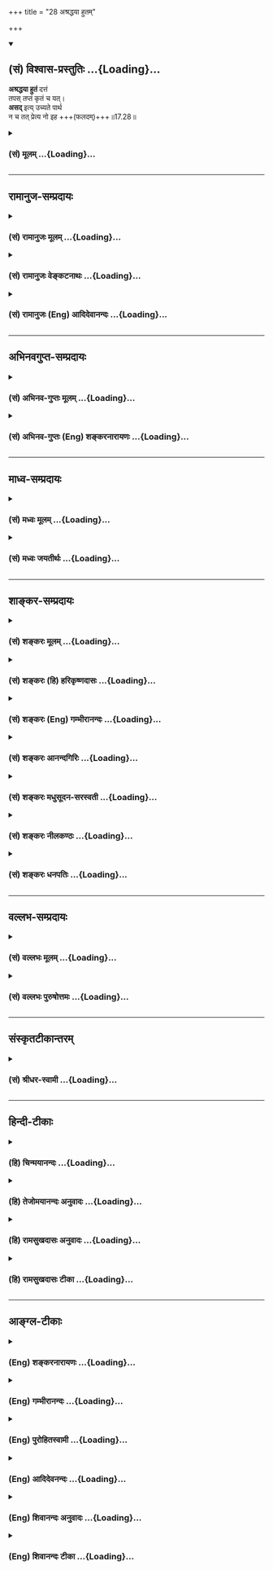 +++
title = "28 अश्रद्धया हुतम्"

+++
<div class="js_include" newlevelforh1="2" title="(सं) विश्वास-प्रस्तुतिः" unfilled url="/purANam_vaiShNavam/mahAbhAratam/06-bhIShma-parva/03-bhagavad-gItA-parva/saMskRtam/vishvAsa-prastutiH/17_shraddhA-traya-vibhA/28_ashraddhayA_hutam.md">
<details open><summary><h2>(सं) विश्वास-प्रस्तुतिः ...{Loading}...</h2></summary>

**अश्रद्धया हुतं** दत्तं  
तपस् तप्तं कृतं च यत्।  
**असद्** इत्य् उच्यते पार्थ  
न च तत् प्रेत्य नो इह +++(फलदम्)+++॥17.28॥
</details>
</div>
<div class="js_include collapsed" newlevelforh1="3" title="(सं) मूलम्" unfilled url="/purANam_vaiShNavam/mahAbhAratam/06-bhIShma-parva/03-bhagavad-gItA-parva/saMskRtam/mUlam/17_shraddhA-traya-vibhA/28_ashraddhayA_hutam.md">
<details><summary><h3>(सं) मूलम् ...{Loading}...</h3></summary>

अश्रद्धया हुतं दत्तं तपस्तप्तं कृतं च यत्।  
असदित्युच्यते पार्थ न च तत्प्रेत्य नो इह।।17.28।।
</details>
</div>


_________________
## रामानुज-सम्प्रदायः
<div class="js_include collapsed" newlevelforh1="3" title="(सं) रामानुजः मूलम्" unfilled url="/purANam_vaiShNavam/mahAbhAratam/06-bhIShma-parva/03-bhagavad-gItA-parva/saMskRtam/rAmAnujaH/mUlam/17_shraddhA-traya-vibhA/28_ashraddhayA_hutam.md">
<details><summary><h3>(सं) रामानुजः मूलम् ...{Loading}...</h3></summary>

।।17.28।।**अश्रद्धया कृतं** शास्त्रीयम् अपि होमादिकम् **असद् इति**
उच्यते। कुतः **न च तत् प्रेत्य नो इह;** न मोक्षाय न सांसारिकाय च फलाय
इति।

</details>
</div>
<div class="js_include collapsed" newlevelforh1="3" title="(सं) रामानुजः वेङ्कटनाथः" unfilled url="/purANam_vaiShNavam/mahAbhAratam/06-bhIShma-parva/03-bhagavad-gItA-parva/saMskRtam/rAmAnujaH/venkaTanAthaH/17_shraddhA-traya-vibhA/28_ashraddhayA_hutam.md">
<details><summary><h3>(सं) रामानुजः वेङ्कटनाथः ...{Loading}...</h3></summary>

  
  
।।17.28।। शास्त्रविधिमुत्सृज्य \[16।27\] इत्यादिना अध्यायारम्भे
प्रश्नोत्तरमुखेन श्रद्धायुक्तस्याप्यशास्त्रीयस्यासुरत्वेनासत्त्वं
प्रतिपाद्य शास्त्रीयस्य ततो व्यावृत्तिर्दर्शिता इदानीं व्यतिरेकेण
प्रकृतानां सदिति निर्देशार्हत्वदृढीकरणाय शास्त्रीयस्यापि
श्रद्धारहितस्यासत्त्वमुच्यते। विशिष्टव्यतिरेकस्य विशेषणाभावे
विशेष्याभावे च समानत्वादित्यभिप्रायेणाऽऽहअश्रद्धया कृतं शास्त्रीयमपीति।
कृतशब्दस्य हुतदत्तयोरन्वयः। तप्तम् इत्यनेन तपसः
कृतत्वसिद्धेर्हुतदत्तशब्दावत्र भावार्थौ। एवं कृतशब्दस्य
विशेषणतयाऽन्वयेऽपेक्षिते सामान्यविषयपरोपकारादिविषयत्वक्लृप्तिरयुक्तेति च
भावः। यद्यप्यशास्त्रीयवन्निरयपतनैकहेतुत्वं नास्ति; तथापि
तत्तद्वाक्योदितफलाभावादसत्त्वमुपपद्यत इत्यभिप्रायेण हेत्वाकाङ्क्षां
दर्शयतिकुत इति। येयं प्रेते \[कठो.1।1।20\] इति श्रुत्यविरोधेन
प्रेत्यशब्दस्य मुक्तदशाविषयत्वोपपत्तौमोक्षकाङ्क्षिभिः \[17।25\]
इत्याद्युक्तफलव्यतिरेकस्यन च तत्प्रेत्य इत्यादिना विवक्षितत्वमाहन
मोक्षायेति। परिशेषसिद्धमिहशब्दस्यार्थमाहन सांसारिकाय
फलायेति। ,श्रद्धायुक्तमप्यवैदिकं; वैदिकमपि श्रद्धाहीनं
दृष्टादृष्टप्रयोजनविरहादननुष्ठेयम् उभयविधप्रयोजनयोगाद्वैदिकमेव
श्रद्धापूतमेवानुष्ठेयमित्यध्यायसार इति भावः।  
  
इति कवितार्किकसिंहस्य सर्वतन्त्रस्वतन्त्रस्य श्रीमद्वेङ्कटनाथस्य
वेदान्ताचार्यस्य कृतिषु भगवद्रामानुजविरचितश्रीमद्गीताभाष्यटीकायां
तात्पर्यचन्द्रिकायां सप्तदशोऽध्यायः।।17।।

</details>
</div>
<div class="js_include collapsed" newlevelforh1="3" title="(सं) रामानुजः (Eng) आदिदेवानन्दः" unfilled url="/purANam_vaiShNavam/mahAbhAratam/06-bhIShma-parva/03-bhagavad-gItA-parva/saMskRtam/rAmAnujaH/english/AdidevAnandaH/17_shraddhA-traya-vibhA/28_ashraddhayA_hutam.md">
<details><summary><h3>(सं) रामानुजः (Eng) आदिदेवानन्दः ...{Loading}...</h3></summary>

17.28 Offerings etc., when performed without faith, are Asat (i.e.,
unreal, bereft of efficiency), although they might be what has been
enjoined by the Sastras. Why so; Because it is naught here or hereafter;
it will not lead to release nor to any desirable result in Samsara.

</details>
</div>


_________________
## अभिनवगुप्त-सम्प्रदायः
<div class="js_include collapsed" newlevelforh1="3" title="(सं) अभिनव-गुप्तः मूलम्" unfilled url="/purANam_vaiShNavam/mahAbhAratam/06-bhIShma-parva/03-bhagavad-gItA-parva/saMskRtam/abhinava-guptaH/mUlam/17_shraddhA-traya-vibhA/28_ashraddhayA_hutam.md">
<details><summary><h3>(सं) अभिनव-गुप्तः मूलम् ...{Loading}...</h3></summary>

।।17.28।। इदानीमश्रद्धावतः तामसं कर्म सर्वथा +++(S सर्वथैव )+++ निष्फलं
कारककलापसंयोजनसमुपजनितप्रयासमात्रफलमेव +++(Nसंयोजनमुपजनित -- )+++ ; इति
सर्वथैव +++(S सर्वथा )+++ अश्रद्धावता न भाव्यमित्युच्यते -- अश्रद्धयेति।
असदिति -- अप्रशस्तम्। तस्मात् प्रशस्ते कर्मणि यतमानानां सुखेनैव भवति
शिवम् इति।।। शिवम्।। अत्र संग्रहश्लोकः -- स एव कारकावेशः क्रिया
सैवाविशेषिणी।  
  
तथापि विज्ञानवतां मोक्षार्थे पर्यवस्यति।।।। इति
श्रीमहामाहेश्वराचार्यवर्यराजानकाभिनवगुप्तपादविर  
  
चिते श्रीमद्भगवद्गीतार्थसंग्रहे सप्तदशोऽध्यायः।।  
  

</details>
</div>
<div class="js_include collapsed" newlevelforh1="3" title="(सं) अभिनव-गुप्तः (Eng) शङ्करनारायणः" unfilled url="/purANam_vaiShNavam/mahAbhAratam/06-bhIShma-parva/03-bhagavad-gItA-parva/saMskRtam/abhinava-guptaH/english/shankaranArAyaNaH/17_shraddhA-traya-vibhA/28_ashraddhayA_hutam.md">
<details><summary><h3>(सं) अभिनव-गुप्तः (Eng) शङ्करनारायणः ...{Loading}...</h3></summary>

17.28 Asradhaya etc. ASAT : not praiseworthy (or inauspicious).
Therefore Happiness just easily arises for those who exert in the
prasieworthy (or auspicious) act.

</details>
</div>


_________________
## माध्व-सम्प्रदायः
<div class="js_include collapsed" newlevelforh1="3" title="(सं) मध्वः मूलम्" unfilled url="/purANam_vaiShNavam/mahAbhAratam/06-bhIShma-parva/03-bhagavad-gItA-parva/saMskRtam/madhvaH/mUlam/17_shraddhA-traya-vibhA/28_ashraddhayA_hutam.md">
<details><summary><h3>(सं) मध्वः मूलम् ...{Loading}...</h3></summary>

।।17.28।। तथाच ऋग्वेदखिलेषु -- यज्ञाद्या निष्फलं कर्म तत्स्यात्सद्वै
तदर्थकं कर्म वदन्ति देवाः। तच्छब्दानां
सन्निधेर्ब्रह्मप्रीतेस्तद्रूपत्वाज्जनितं ब्रह्म तस्य इति।

</details>
</div>
<div class="js_include collapsed" newlevelforh1="3" title="(सं) मध्वः जयतीर्थः" unfilled url="/purANam_vaiShNavam/mahAbhAratam/06-bhIShma-parva/03-bhagavad-gItA-parva/saMskRtam/madhvaH/jayatIrthaH/17_shraddhA-traya-vibhA/28_ashraddhayA_hutam.md">
<details><summary><h3>(सं) मध्वः जयतीर्थः ...{Loading}...</h3></summary>

।।17.28।। अश्रद्धया इत्यनेन ब्रह्मभक्तिरपीति अत्र श्रुतिसम्मतिमाह --
**तथा चे**ति। ओं यज्ञाद्याः वेदाद्योतत्वात्। निष्फलं
फलोद्देशरहितत्वात्तदर्थं ब्रह्मविषयम्। एवं तच्छब्दानां ब्रह्मशब्दानाम्।
यज्ञादिषु सन्निधेरवगततद्रूपत्वात् तत्प्रतिमात्वात् तस्योक्तप्रकारेण
यज्ञादीनामनुष्ठातुः।

</details>
</div>


_________________
## शाङ्कर-सम्प्रदायः
<div class="js_include collapsed" newlevelforh1="3" title="(सं) शङ्करः मूलम्" unfilled url="/purANam_vaiShNavam/mahAbhAratam/06-bhIShma-parva/03-bhagavad-gItA-parva/saMskRtam/shankaraH/mUlam/17_shraddhA-traya-vibhA/28_ashraddhayA_hutam.md">
<details><summary><h3>(सं) शङ्करः मूलम् ...{Loading}...</h3></summary>

।।17.28।। --,**अश्रद्धया हुतं** हवनं कृतम्; अश्रद्धया **दत्तं**
ब्राह्मणेभ्यः; अश्रद्धया **तपः तप्तम्** अनुष्ठितम्; तथा अश्रद्धयैव
**कृतं यत्** स्तुतिनमस्कारादि; तत् सर्वम् **असत् इति उच्यते;**
मत्प्राप्तिसाधनमार्गबाह्यत्वात् **पार्थ। न च तत्** बहुलायासमपि
**प्रेत्य** फलाय **नो** अपि इहार्थम्; साधुभिः निन्दितत्वात् इति।। इति
श्रीमत्परमहंसपरिव्राजकाचार्यस्य
श्रीगोविन्दभगवत्पूज्यपादशिष्यस्य,श्रीमच्छंकरभगवतः कृतौ
श्रीमद्भगवद्गीताभाष्ये  
  
सप्तदशोऽध्यायः।।  
  

</details>
</div>
<div class="js_include collapsed" newlevelforh1="3" title="(सं) शङ्करः (हि) हरिकृष्णदासः" unfilled url="/purANam_vaiShNavam/mahAbhAratam/06-bhIShma-parva/03-bhagavad-gItA-parva/saMskRtam/shankaraH/hindI/harikRShNadAsaH/17_shraddhA-traya-vibhA/28_ashraddhayA_hutam.md">
<details><summary><h3>(सं) शङ्करः (हि) हरिकृष्णदासः ...{Loading}...</h3></summary>

।।17.28।। क्योंकि सभी जगह श्रद्धाकी प्रधानतासे ही सब कुछ किया जाता है;
इसलिये --, बिना श्रद्धाके किया हुआ हवन; बिना श्रद्धाके ब्राह्मणोंको दिया
हुआ दान; तपा हुआ तप तथा और भी जो कुछ बिना श्रद्धाके किया हुआ स्तुति --
नमस्कारादि कर्म है वह सब; हे पार्थ मेरी प्राप्तिके साधनमार्गसे बाह्य
होनेके कारण असत् है; ऐसा कहा जाता है। क्योंकि वह बहुत परिश्रमयुक्त
होनेपर भी साधु पुरुषोंद्वारा निन्दित होनेके कारण न तो मरनेके पश्चात् फल
देनेवाला होता है और न इस लोकमें ही सुखदायक होता है।

</details>
</div>
<div class="js_include collapsed" newlevelforh1="3" title="(सं) शङ्करः (Eng) गम्भीरानन्दः" unfilled url="/purANam_vaiShNavam/mahAbhAratam/06-bhIShma-parva/03-bhagavad-gItA-parva/saMskRtam/shankaraH/english/gambhIrAnandaH/17_shraddhA-traya-vibhA/28_ashraddhayA_hutam.md">
<details><summary><h3>(सं) शङ्करः (Eng) गम्भीरानन्दः ...{Loading}...</h3></summary>

17.28 O son of Prtha, whatever is hutam, offered in sacrifice, poured as
oblation; and dattam, given in charity to Brahmanas,without faith;
whatever tapah, austerity; is taptam, performed without faith; so also,
whatever is krtam, done without faith, e.g. praise, salutation, etc.;
all that ucyate, is said to be; asat iti, of no avail, since it is
outside th course of discipline leading to Me. Ca, and, although
involving great effort; na ca tat, it is of no conseence; pretya, after
death, for producing (some) result; na, nor even for any result; iha,
because it is condemned by the wise. \[Thus it is established in this
chapter that, among persons who are not at all versed in the scriptures,
but are possessed of (either of the) three characterisitcs of sattva,
(rajas) etc., only those shall attain to Liberation who steadfastly
resort to sattva alone by partaking of sattvika food, (performing
sattvika) sacrifices) etc. to te exclusion of rajasika and tamasika food
etc., who destroy any defect that might arise in sacrifice etc. by
uttering the names of Brahman, who have fully purified their intellect,
and who have attained to the realization of Truth arising from one's
being endowed with such disciplines as hearing and and thinking
(sravana, manana) of, and meditation (nididhyasana) on Brahman.\]

</details>
</div>
<div class="js_include collapsed" newlevelforh1="3" title="(सं) शङ्करः आनन्दगिरिः" unfilled url="/purANam_vaiShNavam/mahAbhAratam/06-bhIShma-parva/03-bhagavad-gItA-parva/saMskRtam/shankaraH/AnandagiriH/17_shraddhA-traya-vibhA/28_ashraddhayA_hutam.md">
<details><summary><h3>(सं) शङ्करः आनन्दगिरिः ...{Loading}...</h3></summary>

।।17.28।। अश्रद्धान्वितस्यापि कर्मणो नामत्रयोच्चारणादवैगुण्ये
श्रद्धाप्राधान्यं न स्यादित्याशङ्क्याह -- **तत्र चेति।** सप्तमीभ्यां
प्रकृतं यज्ञादि गृह्यते सर्वं यज्ञादि सगुणमिति शेषः। तस्यासत्त्वं साधयति
-- **मत्प्राप्तीति।** ऐहिकामुष्मिकं वा फलमश्रद्धितेनापि कर्मणा
संपत्स्यते कुतोऽस्यासत्त्वमित्याशङ्क्याह -- **नचेति।**
तस्योभयविधफलाहेतुत्वे हेतुमाह -- **साधुभिरिति।** निन्दन्ति हि साधवः
श्रद्धारहितं कर्मातो नैतदुभयफलौपयिकमित्यर्थः। तदनेन शास्त्रानभिज्ञानमपि
श्रद्धावतां श्रद्धया सात्त्विकत्वादित्रैविध्यभाजां
राजसतामसाहारादित्यागेन सात्त्विकाहारादिसेवया सत्त्वैकशरणानां प्राप्तमपि
यज्ञादिवैगुण्यं ब्रह्मनामनिर्देशेन,परिहरतां परिशुद्धबुद्धीनां
श्रवणादिसामग्रीसंजाततत्त्वसाक्षात्कारवतां मोक्षोपपत्तिरिति स्थितम्। इति
श्रीमत्परमहंसपरिव्राजकाचार्यश्रीमच्छुद्धानन्दपूज्यपादशिष्यानन्दगिरिकृतौ
सप्तदशोऽध्यायः।।17।।  
  

</details>
</div>
<div class="js_include collapsed" newlevelforh1="3" title="(सं) शङ्करः मधुसूदन-सरस्वती" unfilled url="/purANam_vaiShNavam/mahAbhAratam/06-bhIShma-parva/03-bhagavad-gItA-parva/saMskRtam/shankaraH/madhusUdana-sarasvatI/17_shraddhA-traya-vibhA/28_ashraddhayA_hutam.md">
<details><summary><h3>(सं) शङ्करः मधुसूदन-सरस्वती ...{Loading}...</h3></summary>

।।17.28।। यद्यालस्यादिना शास्त्रीयं विधिमुत्सृज्य श्रद्दधानस्यैव
वृद्धव्यवहारमात्रेण यज्ञतपोदानादि कुर्वतां प्रमादाद्वैगुण्ये प्राप्ते
तत्सदिति ब्रह्मनिर्देशेन तत्परिहारस्तर्ह्यश्रद्दधानतया शास्त्रीयं
विधिमुत्सृज्य कामकारेण यत्किंचिद्यज्ञादि कुर्वतामसुराणामपि तेनैव
वैगुण्यपरिहारः स्यादिति कृतं श्रद्धया सात्त्विकत्वहेतुभूतयेत्यत आह --
अश्रद्धयेति। अश्रद्धया यद्धुतं हवनं कृतमग्नौ दत्तं यद्ब्राह्मणेभ्यो
यत्तपस्तप्तं यच्चान्यत्कर्म कृतं स्तुतिनमस्कारादि तत्सर्वमश्रद्धया
कृतमसदसाध्वित्युच्यते। अत ओंतत्सदिति निर्देशेन न तस्य साधुभावः शक्यते
कर्तुं सर्वथा तदयोग्यत्वाच्छिलाया इवाङ्कुरस्तत्कस्मादसदित्युच्यते शृणु
हे पार्थ; चो हेतौ। यस्मात्तदश्रद्धाकृतं न प्रेत्य परलोके फलति
विगुणत्वेनापूर्वाजनकत्वान्नो इह नापीह लोके यशः साधुभिर्निन्दितत्वात्। अत
ऐहिकामुष्मिकफलविकलत्वादश्रद्धाकृतस्य सात्त्विक्या श्रद्धयैव सात्त्विकं
यज्ञादि कुर्यादन्तःकरणशुद्धये। तादृशस्यैव श्रद्धापूर्वकस्य सात्त्विकस्य
यज्ञादेर्दैवाद्वैगुण्यशङ्कायां ब्रह्मणो नामनिर्देशेन साद्गुण्यं
संपादनीयमिति परमार्थः। श्रद्धापूर्वकसात्त्विकमपि यज्ञादि विगुणं ब्रह्मणो
नामनिर्देशेन सात्त्विकं च संपादितं भवतीति भाष्यम्। तदेवमस्मिन्नध्याये
आलस्यादिनाऽनादृतशास्त्राणां श्रद्धापूर्वकं वृद्धव्यवहारमात्रेण
प्रवर्तमानानां शास्त्रानादरेणासुरसाधर्म्येण श्रद्धापूर्वकानुष्ठानेन च
देवसाधर्म्येण किमसुरा अमी देवावेत्यर्जुनसंशयविषयाणां
राजसतामसश्रद्धापूर्वकं राजसतामसयज्ञादिकारिणोऽसुराः।
शास्त्रीयज्ञानसाधनानधिकारिणः सात्त्विकश्रद्धापूर्वकं
सात्त्विकयज्ञादिकारिणस्तु देहाः शास्त्रीयज्ञानसाधनाधिकारिण इति
श्रद्धात्रैविध्यप्रदर्शनमुखेनाहारादित्रैविध्यप्रदर्शनेन च भगवता निर्णयः
कृत इति सिद्धम्।

</details>
</div>
<div class="js_include collapsed" newlevelforh1="3" title="(सं) शङ्करः नीलकण्ठः" unfilled url="/purANam_vaiShNavam/mahAbhAratam/06-bhIShma-parva/03-bhagavad-gItA-parva/saMskRtam/shankaraH/nIlakaNThaH/17_shraddhA-traya-vibhA/28_ashraddhayA_hutam.md">
<details><summary><h3>(सं) शङ्करः नीलकण्ठः ...{Loading}...</h3></summary>

।।17.28।। सर्वत्र श्रद्धैव साद्गुण्यहेतुरिति व्यतिरेकमुखेनाह --
**अश्रद्धयेति।** हुतं होमः। दत्तं दानम्। तपस्तप्तमनुष्ठितम् कृतमश्रद्धया
विहितं भगवन्नामस्मरणमपि यच्चान्यत्तत्सर्वमसत् अभावभूतमित्युच्यते। पार्थ;
अतएव तत् प्रेत्य मृत्वा परलोके नोपयुज्यते। इहास्मिन् लोके वा नो
नैवोपयुज्यते। तस्मात् श्रद्धैव सात्त्विकी मातेव सुखकामैः शरणीकरणीयेति
भावः।

</details>
</div>
<div class="js_include collapsed" newlevelforh1="3" title="(सं) शङ्करः धनपतिः" unfilled url="/purANam_vaiShNavam/mahAbhAratam/06-bhIShma-parva/03-bhagavad-gItA-parva/saMskRtam/shankaraH/dhanapatiH/17_shraddhA-traya-vibhA/28_ashraddhayA_hutam.md">
<details><summary><h3>(सं) शङ्करः धनपतिः ...{Loading}...</h3></summary>

।।17.28।। तत्र सर्वत्रास्तिक्यलक्षणायाः श्रद्धायाः प्रधानतया सर्वं तथैव
संपाद्यते यस्मात्तस्मांदश्रद्धया हुतं हव्यवहनं कृतं दत्तं च ब्राह्णेब्यो
यत्तपस्तप्तं यच्चान्यत्कर्म स्तुतिनमस्कारादिकृतं तत्सर्वमसदित्युच्यते
सत्प्राप्तिमार्गादास्तिदास्तिक्यलक्षणाद्वाह्यत्वात्। असत्त्वमेव
प्रतिपादयति। नच तद्वह्वायासमपि प्रेत्य मृत्वा नापीह यशोरुपफलाय
साधुभिर्निन्दितत्वात्। हुतमित्युक्त्या विहिते कर्मणि श्रद्धावनधिकारी
प्रतिषिद्धे तु श्रद्धारहितोऽपीति बोधितम्। एतेन निषेधलङ्गिनो नास्तिकस्य
प्रत्यवायाभावप्रसङ्गो निरस्तः। ननुयदेव विद्यया करोति श्रद्धयोपनिषदा तदेव
वीर्यवत्तरं भवति इति श्रुत्या श्रद्धया कुतं वीर्यवत्तरं चेत्
श्रद्धारहितमपि वीर्यवदित्यर्थाद्वोधितमिति कथं भगवता प्रोक्तमसदित्युच्यत
इति। नैष दोषः। यतः श्रुतिस्तश्रद्धापदं भक्तिरुपश्रद्धापरं स्मृतिस्थं तु
विश्वसात्मकश्रद्धापरम्। एवंच नास्तिक्यबुद्य्धा कृतं सर्वं निरर्थकमेवातो
नास्तिक्यं श्रेयोर्थिभिः सर्वथैव हेयमिति भावः। पृथा पुत्रस्य तव तु कदापि
तन्नेचितमिति सूचयन्संबोधयति पार्थेति। तदनेन सप्तदशाध्यायेन
श्रद्धादित्रैविध्यं निरुपयता शास्त्रानभिज्ञानामपि सात्त्विकश्रद्धावतां
राजसतामसाहारदिपरिवर्जनेन सात्त्विकाहारादिसेवया सत्त्वैकशरणानां
प्राप्तमपि यज्ञादिवैगुण्यं ब्रह्मनामनिर्देशेन परिहरतां परिशुद्धबुद्धीनां
श्रवणादिना ब्रह्मात्मसाक्षात्कारो भवतीति प्रदर्शितम्।। इति
श्रीमत्परमहंसपरिव्राजकाचार्यश्रीबालस्वामिश्रीपादशिष्यदत्तवंशावतंसरामकुमारसूनुधनपतिविदुषा
विरचितायां श्रीकीताभाष्योत्कर्षदीपिकायां सप्तदशोऽध्यायः।।17।।  
  

</details>
</div>


_________________
## वल्लभ-सम्प्रदायः
<div class="js_include collapsed" newlevelforh1="3" title="(सं) वल्लभः मूलम्" unfilled url="/purANam_vaiShNavam/mahAbhAratam/06-bhIShma-parva/03-bhagavad-gItA-parva/saMskRtam/vallabhaH/mUlam/17_shraddhA-traya-vibhA/28_ashraddhayA_hutam.md">
<details><summary><h3>(सं) वल्लभः मूलम् ...{Loading}...</h3></summary>

।।17.28।। किञ्च यज्ञादिकं हुतादिकं च यत्कृतं अश्रद्धया
शास्त्रीयश्रद्धाराहित्येन तदसद्व्यर्थमित्यर्थः। कुतः न च तत्प्रेत्य नो
इहेति उभयलोकसुखासाधकत्वादित्यर्थः।

</details>
</div>
<div class="js_include collapsed" newlevelforh1="3" title="(सं) वल्लभः पुरुषोत्तमः" unfilled url="/purANam_vaiShNavam/mahAbhAratam/06-bhIShma-parva/03-bhagavad-gItA-parva/saMskRtam/vallabhaH/puruShottamaH/17_shraddhA-traya-vibhA/28_ashraddhayA_hutam.md">
<details><summary><h3>(सं) वल्लभः पुरुषोत्तमः ...{Loading}...</h3></summary>

  
  
।।17.28।। अथैतदतिरिक्तं श्रद्धाविहीनमेतदपि असदित्युच्यत इत्याह --
अश्रद्धयेति। अश्रद्धया श्रद्धां विना हुतं हवनादिकं; दत्तं दानादि; तप्तं
तपः; च पुनः यत्किञ्चित् कृतं कर्म यागतीर्थस्नानादिकं; हे पार्थ मद्भक्त
तत्सर्वं असदित्युच्यते; तच्च प्रेत्य परलोके न फलति मत्सम्बन्धाभावात्। इह
लोके न फलं; सदनादृतत्वात्। अतो मत्सम्बन्ध्येव लौकिकालौकिकं फलतीति तदेव
कर्त्तव्यमिति निरूपितम्। निष्फलं त्रिगुणं कर्म सश्रद्धमपि यत्कृतम्। सफलं
निर्गुणं चातः कर्त्तव्यमिति रूपितम्।

</details>
</div>


_________________
## संस्कृतटीकान्तरम्
<div class="js_include collapsed" newlevelforh1="3" title="(सं) श्रीधर-स्वामी" unfilled url="/purANam_vaiShNavam/mahAbhAratam/06-bhIShma-parva/03-bhagavad-gItA-parva/saMskRtam/shrIdhara-svAmI/17_shraddhA-traya-vibhA/28_ashraddhayA_hutam.md">
<details><summary><h3>(सं) श्रीधर-स्वामी ...{Loading}...</h3></summary>

।।17.28।। इदानीं सर्वकर्मसु श्रद्धयैव प्रवृत्त्यर्थमश्रद्धाकृतं सर्वं
निन्दति **--** **अश्रद्धयेति।** अश्रद्धया हुतं हवनं; दत्तं दानं; तप्तं
निर्वर्तितं तपः। यच्चान्यदपि कृतं कर्म तत्सर्वमसदित्युच्यते।
यतस्तत्प्रेत्य लोकान्तरे न फलति विगुणत्वात्। नो इह न चास्मिंल्लोके फलति;
अयशस्करत्वात्।

</details>
</div>


_________________
## हिन्दी-टीकाः
<div class="js_include collapsed" newlevelforh1="3" title="(हि) चिन्मयानन्दः" unfilled url="/purANam_vaiShNavam/mahAbhAratam/06-bhIShma-parva/03-bhagavad-gItA-parva/hindI/chinmayAnandaH/17_shraddhA-traya-vibhA/28_ashraddhayA_hutam.md">
<details><summary><h3>(हि) चिन्मयानन्दः ...{Loading}...</h3></summary>

।।17.28।। इस श्लोक में; निषेध की भाषा में निश्चयात्मक रूप से भगवान् कहते
हैं कि श्रद्धारहित कोई भी कर्म न इस लोक में और न मरण के पश्चात् ही
लाभदायक होता है। कर्मों का फल कर्ता की श्रद्धा; उत्साह और निश्चय पर ही
निर्भर करता है। मनुष्य की श्रद्धा ही उसके कर्मों को आभा प्रदान करती है।
अत कर्म का फल बहुत अधिक मात्रा में कर्ता की श्रद्धा पर निर्भर करता
है। यहाँ निश्चयात्मक रूप से कहा गया है कि श्रद्धारहित यज्ञ; दान; तप और
अन्य कर्म असत् होते हैं। असत् से सत् की उत्पत्ति नहीं हो सकती। इसलिए ऐसे
असत् कर्मों से कोई वास्तविक श्रेष्ठ फल प्राप्त नहीं किया जा सकता। भगवान्
के इस कथन से यह स्पष्ट होता है कि सब कर्मों में श्रद्धा की प्रमुखता है
और उसके बिना कर्म निष्फल होते हैं। श्रद्धा का यह नियम न केवल आध्यात्मिक
क्षेत्र में ही सत्य है; अपितु लौकिक फलों की प्राप्ति में भी उतना ही सत्य
प्रमाणित होता है। कर्ता को स्वयं अपने में; कर्म में तथा प्राप्य लक्ष्य
में श्रद्धा आवश्यक होती है; केवल तभी वह अपनी सम्पूर्ण क्षमता के साथ
प्रयत्न कर सकता है; अन्यथा नहीं। अत भगवान् श्रीकृष्ण कहते हैं कि अश्रद्धा
से किये गये यज्ञ; दान और तप असत् होते हैं। conclusion तत्सदिति
श्रीमद्भगवद्गीतासूपनिषत्सु ब्रह्मविद्धायां योगशास्त्रे  
  
श्रीकृष्णार्जुनसंवादे श्रद्धात्रयविभागयोगो नाम सप्तदशोऽध्याय।। इस प्रकार
श्रीकृष्णार्जुनसंवाद के रूप में ब्रह्मविद्या और योगशास्त्रस्वरूप
श्रीमद्भगवद्गीतोपनिषद् का श्रद्धात्रयविभागयोग नामक सत्रहवां अध्याय
समाप्त होता है।

</details>
</div>
<div class="js_include collapsed" newlevelforh1="3" title="(हि) तेजोमयानन्दः अनुवादः" unfilled url="/purANam_vaiShNavam/mahAbhAratam/06-bhIShma-parva/03-bhagavad-gItA-parva/hindI/tejomayAnandaH/anuvAdaH/17_shraddhA-traya-vibhA/28_ashraddhayA_hutam.md">
<details><summary><h3>(हि) तेजोमयानन्दः अनुवादः ...{Loading}...</h3></summary>

।।17.28।। हे पार्थ ! जो यज्ञ, दान, तप और कर्म अश्रद्धापूर्वक किया जाता
है, वह 'असत्' कहा जाता है; वह न इस लोक में (इह) और न मरण के पश्चात् (उस
लोक में) लाभदायक होता है।।

</details>
</div>
<div class="js_include collapsed" newlevelforh1="3" title="(हि) रामसुखदासः अनुवादः" unfilled url="/purANam_vaiShNavam/mahAbhAratam/06-bhIShma-parva/03-bhagavad-gItA-parva/hindI/rAmasukhadAsaH/anuvAdaH/17_shraddhA-traya-vibhA/28_ashraddhayA_hutam.md">
<details><summary><h3>(हि) रामसुखदासः अनुवादः ...{Loading}...</h3></summary>

।।17.28।। हे पार्थ ! अश्रद्धासे किया हुआ हवन, दिया हुआ दान और तपा हुआ तप
तथा और भी जो,कुछ किया जाय, वह सब 'असत्' -- ऐसा कहा जाता है। उसका फल न
यहाँ होता है, न मरनेके बाद ही होता है अर्थात् उसका कहीं भी सत् फल नहीं
होता।

</details>
</div>
<div class="js_include collapsed" newlevelforh1="3" title="(हि) रामसुखदासः टीका" unfilled url="/purANam_vaiShNavam/mahAbhAratam/06-bhIShma-parva/03-bhagavad-gItA-parva/hindI/rAmasukhadAsaH/TIkA/17_shraddhA-traya-vibhA/28_ashraddhayA_hutam.md">
<details><summary><h3>(हि) रामसुखदासः टीका ...{Loading}...</h3></summary>

।।17.28।।***व्याख्या --***  **अश्रद्धया हुतं दत्तं तपस्तप्तं कृतं च
यत् --** अश्रद्धापूर्वक यज्ञ; दान और तप किया जाय और **कृतं च यत्
(टिप्पणी प₀ 864)** अर्थात् जिसकी शास्त्रमें आज्ञा आती है; ऐसा जो कुछ
कर्म अश्रद्धापूर्वक किया जाय -- वह सब असत् कहा जाता है।**अश्रद्धया**
पदमें श्रद्धाके अभावका वाचक **नञ्** समास है; जिसका तात्पर्य है कि आसुर
लोग परलोक; पुनर्जन्म; धर्म; ईश्वर आदिमें श्रद्धा नहीं रखते।**बरन धर्म
नहिं आश्रम चारी।  
  
** श्रुति बिरोध रत सब उर नारी।। (मानस 7। 98। 1) -- इस प्रकारके विरुद्ध
भाव रखकर वे यज्ञ; दान आदि क्रियाएँ करते हैं। जब वे शास्त्रमें श्रद्धा ही
नहीं रखते; तो फिर वे यज्ञ आदि शास्त्रीय कर्म क्यों करते हैं वे उन
शास्त्रीय कर्मोंको इसलिये करते हैं कि लोगोंमें उन क्रियाओंका ज्यादा
प्रचलन है; उनको करनेवालोंका लोग आदर करते हैं तथा उनको करना अच्छा समझते
हैं। इसलिये समाजमें अच्छा बननेके लिये और जो लोग यज्ञ आदि शास्त्रीय कर्म
करते हैं; उनकी श्रेणीमें गिने जानेके लिये वे श्रद्धा न होनेपर भी
शास्त्रीय कर्म कर देते हैं।**असदित्युच्यते पार्थ न च तत्प्रेत्य नो इह
--** अश्रद्धापूर्वक यज्ञ आदि जो कुछ शास्त्रीय कर्म किया जाय; वह सब
**असत्** कहा जाता है। उसका न इस लोकमें फल होता है और न परलोकमें --
जन्मजन्मान्तरमें ही फल होता है। तात्पर्य यह कि सकामभावसे श्रद्धा एवं
विधिपूर्वक शास्त्रीय कर्मोंको करनेपर यहाँ धनवैभव; स्त्रीपुत्र आदिकी
प्राप्ति और मरनेके बाद स्वर्गादि लोकोंकी प्राप्ति हो सकती है और उन्हीं
कर्मोंको निष्कामभावसे श्रद्धा एवं विधिपूर्वक करनेपर अन्तःकरणकी शुद्धि
होकर परमात्मप्राप्ति हो जाती है परन्तु अश्रद्धापूर्वक कर्म करनेवालोंको
इनमेंसे कोई भी फल प्राप्त नहीं होता। यदि यहाँ यह कहा जाय कि
अश्रद्धापूर्वक जो कुछ भी किया जाता है; उसका इस लोकमें और परलोकमें कुछ भी
फल नहीं होता; तो जितने पापकर्म किये जाते हैं; वे सभी अश्रद्धासे ही किये
जाते हैं; तब तो उनका भी कोई फल नहीं होना चाहिये और मनुष्य भोग भोगने तथा
संग्रह करनेकी इच्छाको लेकर अन्याय; अत्याचार; झूठ; कपट; धोखेबाजी आदि
जितने भी पापकर्म करता है; उन कर्मोंका फल दण्ड भी नहीं चाहता पर वास्तवमें
ऐसी बात है नहीं। कारण कि कर्मोंका यह नियम है कि रागी पुरुष रागपूर्वक जो
कुछ भी कर्म करता है; उसका फल कर्ताके न चाहनेपर भी कर्ताको मिलता ही है।
इसलिये आसुरीसम्पदावालोंको बन्धन और आसुरी योनियों तथा नरकोंकी प्राप्ति
होती है। छोटेसेछोटा और साधारणसेसाधारण कर्म भी यदि उस परमात्माके
उद्देश्यसे ही निष्कामभावपूर्वक किया जाय; तो वह कर्म सत् हो जाता है
अर्थात् परमात्माकी प्राप्ति करानेवाला हो जाता है परन्तु ब़ड़ेसेबड़ा
यज्ञादि कर्म भी यदि श्रद्धापूर्वक और शास्त्रीय विधिविधानसे सकामभावपूर्वक
किया जाय; तो वह कर्म भी फल देकर नष्ट हो जाता है परमात्माकी प्राप्ति
करानेवाला नहीं होता तथा वे यज्ञादि कर्म यदि अश्रद्धापूर्वक किये जायँ; तो
वे सब असत् हो जाते हैं अर्थात् सत् फल देनेवाले नहीं होते। तात्पर्य यह है
कि परमात्माकी प्राप्तिमें क्रियाकी प्रधानता नहीं है; प्रत्युत
श्रद्धाभावकी ही प्रधानता है। पूर्वोक्त सद्भाव; साधुभाव; प्रशस्त कर्म;
सत्स्थिति और तदर्थीय कर्म -- ये पाँचों परमात्माकी प्राप्ति करानेवाले
होनेसे अर्थात् सत् -- परमात्माके साथ सम्बन्ध जोड़नेवाले होनेसे सत् कहे
जाते हैं। अश्रद्धासे किये गये कर्म असत् क्यों होते हैं वेदोंने; भगवान्ने
और शास्त्रोंने कृपा करके मनुष्योंके कल्याणके लिये ही ये शुभकर्म बताये
हैं; पर जो मनुष्य इन तीनोंपर अश्रद्धा करके शुभकर्म करते हैं; उनके ये सब
कर्म असत् हो जाते हैं। इन तीनोंपर की हुई अश्रद्धाके कारण उनको नरक आदि
दण्ड मिलने चाहिये परन्तु उनके कर्म शुभ (अच्छे) हैं; इसलिये उन कर्मोंका
कोई फल नहीं होता -- यही उनके लिये दण्ड है। मनुष्यको उचित है कि वह यज्ञ;
दान; तप; तीर्थ; व्रत आदि शास्त्रविहित कर्मोंको श्रद्धापूर्वक और
निष्कामभावसे करे। भगवान्ने विशेष कृपा करके मानवशरीर दिया है और इसमें
शुभकर्म करनेसे अपनेको और सब लोगोंको लाभ होता है। इसलिये जिससे अभी और
परिणाममें सबका हित हो -- ऐसे श्रेष्ठ कर्तव्यकर्म श्रद्धापूर्वक और
भगवान्की प्रसन्नताके लिये करते रहना चाहिये।  
  
**इस प्रकार ; तत्; सत् -- इन भगवन्नामोंके उच्चारणपूर्वक ब्रह्मविद्या और
योगशास्त्रमय श्रीमद्भगवद्गीतोपनिषद्रूप श्रीकृष्णार्जुनसंवादमें
श्रद्धात्रयविभागयोग नामक सत्रहवाँ अध्याय पूर्ण हुआ।।17।।  
  
** **,**

</details>
</div>


_________________
## आङ्ग्ल-टीकाः
<div class="js_include collapsed" newlevelforh1="3" title="(Eng) शङ्करनारायणः" unfilled url="/purANam_vaiShNavam/mahAbhAratam/06-bhIShma-parva/03-bhagavad-gItA-parva/english/shankaranArAyaNaH/17_shraddhA-traya-vibhA/28_ashraddhayA_hutam.md">
<details><summary><h3>(Eng) शङ्करनारायणः ...{Loading}...</h3></summary>

17.28. Without faith, whatever oblation is offered, what-ever gift is
made, whatever austerity is practised, and whatever action is
undertaken, that is called ASAT and it is of no avail after one's death
and in this world.

</details>
</div>
<div class="js_include collapsed" newlevelforh1="3" title="(Eng) गम्भीरानन्दः" unfilled url="/purANam_vaiShNavam/mahAbhAratam/06-bhIShma-parva/03-bhagavad-gItA-parva/english/gambhIrAnandaH/17_shraddhA-traya-vibhA/28_ashraddhayA_hutam.md">
<details><summary><h3>(Eng) गम्भीरानन्दः ...{Loading}...</h3></summary>

17.28 O son of Prtha, whatever is offered in sacrifice and given in
charity, as also whatever austerity is undertakne or whatever is done
without, faith, is said to be of on avail. And it is of no conseence
after death, nor here.

</details>
</div>
<div class="js_include collapsed" newlevelforh1="3" title="(Eng) पुरोहितस्वामी" unfilled url="/purANam_vaiShNavam/mahAbhAratam/06-bhIShma-parva/03-bhagavad-gItA-parva/english/purohitasvAmI/17_shraddhA-traya-vibhA/28_ashraddhayA_hutam.md">
<details><summary><h3>(Eng) पुरोहितस्वामी ...{Loading}...</h3></summary>

17.28 Whatsoever is done without faith, whether it be sacrifice,
austerity or gift or anything else, as called Asat' (meaning Unreal')
for it is the negation of Sat,' O Arjuna! Such an act has no
significance, here or hereafter."

</details>
</div>
<div class="js_include collapsed" newlevelforh1="3" title="(Eng) आदिदेवनन्दः" unfilled url="/purANam_vaiShNavam/mahAbhAratam/06-bhIShma-parva/03-bhagavad-gItA-parva/english/AdidevanandaH/17_shraddhA-traya-vibhA/28_ashraddhayA_hutam.md">
<details><summary><h3>(Eng) आदिदेवनन्दः ...{Loading}...</h3></summary>

17.28 Whatever offering or gift is made, whatever austerity is practised
and whatever action is performed without faith, that is called Asat, O
Arjuna. It is naught here or hereafter.

</details>
</div>
<div class="js_include collapsed" newlevelforh1="3" title="(Eng) शिवानन्दः अनुवादः" unfilled url="/purANam_vaiShNavam/mahAbhAratam/06-bhIShma-parva/03-bhagavad-gItA-parva/english/shivAnandaH/anuvAdaH/17_shraddhA-traya-vibhA/28_ashraddhayA_hutam.md">
<details><summary><h3>(Eng) शिवानन्दः अनुवादः ...{Loading}...</h3></summary>

17.28 Whatever is sacrificed, given or performed, and whatever austerity
is practised without faith, it is called 'Asat', O Arjuna; it is naught
here or hereafter (after death).

</details>
</div>
<div class="js_include collapsed" newlevelforh1="3" title="(Eng) शिवानन्दः टीका" unfilled url="/purANam_vaiShNavam/mahAbhAratam/06-bhIShma-parva/03-bhagavad-gItA-parva/english/shivAnandaH/TIkA/17_shraddhA-traya-vibhA/28_ashraddhayA_hutam.md">
<details><summary><h3>(Eng) शिवानन्दः टीका ...{Loading}...</h3></summary>

17.28 अश्रद्धया without faith; हुतम् is sacrificed; दत्तम् given; तपः
austerity; तप्तम् is practised; कृतम् performed; च and; यत् whatever;
असत् Asat; इति thus; उच्यते is called; पार्थ O Partha; न not; च and; तत्
that; प्रेत्य hereafter (after death); न not; इह here.Commentary Asat
That which changes form and has no permanent existence. It does not mean
nonexistence as such.Acts of sacrifice; austerity and gift that are
performed without faith; under pressure; or to prevent some sort of
trouble or to gratify a craving; are Asat in their nature. They yield no
permanent benefit or fruit to anybody.Any sacrifice; austerity or gift
done without dedicating it to the Lord will be of no avail to the doer
in this earthly life here or in the life beyond hereafter. It would be
as useless as showers of rain falling on rocky ground or pouring
oblations of ghee (clarified butter) on cold ashes. If you have no faith
you will become egoistic and obstinate. Your heart will become hard. If
you perform even hundreds of sacrifices without faith; without the
spirit of selfsurrender to the Lord; even if you distribute the wealth
of the whole world in charity without faith in and devotion to the Lord;
all these would be worthless and useless. The sages will not appreciate
such sacrifices or gifts. Energy; money and time are simply wasted.Thus
in the Upanishads of the glorious Bhagavad Gita; the science of the
Eternal; the scripture of Yoga; the dialogue between Sri Krishna and
Arjuna; ends the seventeenth discourse entitledThe Yoga of the Division
of the Threefold Faith. ,

</details>
</div>
